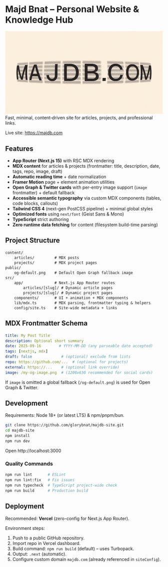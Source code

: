 # Majd Bnat – Personal Website & Knowledge Hub

![Open Graph default](public/og-default.png)
Fast, minimal, content‑driven site for articles, projects, and professional links. 

Live site: https://majdb.com

## Features

- **App Router (Next.js 15)** with RSC MDX rendering
- **MDX content** for articles & projects (frontmatter: title, description, date, tags, repo, image, draft)
- **Automatic reading time** + date normalization
- **Framer Motion** page + element animation utilities
- **Open Graph & Twitter cards** with per-entry image support (`image` frontmatter) + default fallback
- **Accessible semantic typography** via custom MDX components (tables, code blocks, callouts)
- **Tailwind CSS 4** (next-gen PostCSS pipeline) + minimal global styles
- **Optimized fonts** using `next/font` (Geist Sans & Mono)
- **TypeScript** strict authoring
- **Zero runtime data fetching** for content (filesystem build-time parsing)

## Project Structure

```
content/
	articles/         # MDX posts
	projects/         # MDX project pages
public/
	og-default.png    # Default Open Graph fallback image
src/
	app/              # Next.js App Router routes
		articles/[slug]/ # Dynamic article pages
		projects/[slug]/ # Dynamic project pages
	components/       # UI + animation + MDX components
	lib/mdx.ts        # MDX parsing, frontmatter typing & helpers
	config/site.ts    # Site-wide metadata + links
```

## MDX Frontmatter Schema

```yaml
title: My Post Title
description: Optional short summary
date: 2025-09-16        # YYYY-MM-DD (any parseable date accepted)
tags: [nextjs, mdx]
draft: false             # (optional) exclude from lists
repo: https://github.com/...  # (optional for projects)
external: https://...    # (optional link override)
image: /my-og-image.png  # (1200x630 recommended for social cards)
```

If `image` is omitted a global fallback (`/og-default.png`) is used for Open Graph & Twitter.

## Development

Requirements: Node 18+ (or latest LTS) & npm/pnpm/bun.

```bash
git clone https://github.com/glorybnat/majdb-site.git
cd majdb-site
npm install
npm run dev
```

Open http://localhost:3000

### Quality Commands

```bash
npm run lint       # ESLint
npm run lint:fix   # Fix issues
npm run typecheck  # TypeScript project-wide check
npm run build      # Production build
```

##  Deployment

Recommended: **Vercel** (zero-config for Next.js App Router).

Environment steps:

1. Push to a public GitHub repository.
2. Import repo in Vercel dashboard.
3. Build command: `npm run build` (default) – uses Turbopack.
4. Output: `.next` (automatic).
5. Configure custom domain `majdb.com` (already referenced in `siteConfig`).

